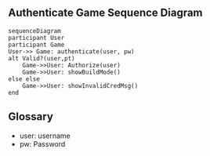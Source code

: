 ## Authenticate Game Sequence Diagram

```mermaid
sequenceDiagram
participant User
participant Game
User->> Game: authenticate(user, pw)
alt Valid?(user,pt)
	Game->>User: Authorize(user)
	Game->>User: showBuildMode()
else else
	Game->>User: showInvalidCredMsg()
end

```
## Glossary 

* user: username
* pw: Password